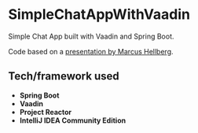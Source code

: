 # SimpleChatAppWithVaadin

Simple Chat App built with Vaadin and Spring Boot.

Code based on a [presentation by Marcus Hellberg](https://www.youtube.com/watch?v=HuIjLEpu3BY). 

## Tech/framework used 

- **Spring Boot**
- **Vaadin**
- **Project Reactor**
- **IntelliJ IDEA Community Edition**
